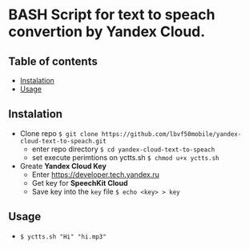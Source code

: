 # BASH Script for text to speach convertion by Yandex Cloud.

## Table of contents
- [Instalation](#instalation)
- [Usage](#usage)

## Instalation
- Clone repo `$ git clone https://github.com/lbvf50mobile/yandex-cloud-text-to-speach.git`
    - enter repo directory `$ cd yandex-cloud-text-to-speach`
    - set execute perimtions on yctts.sh `$ chmod u+x yctts.sh`
- Greate **Yandex Cloud Key**
    - Enter https://developer.tech.yandex.ru
    - Get key for **SpeechKit Cloud**
    - Save key into the `key` file `$ echo <key> > key`

## Usage
- `$ yctts.sh "Hi" "hi.mp3"`
